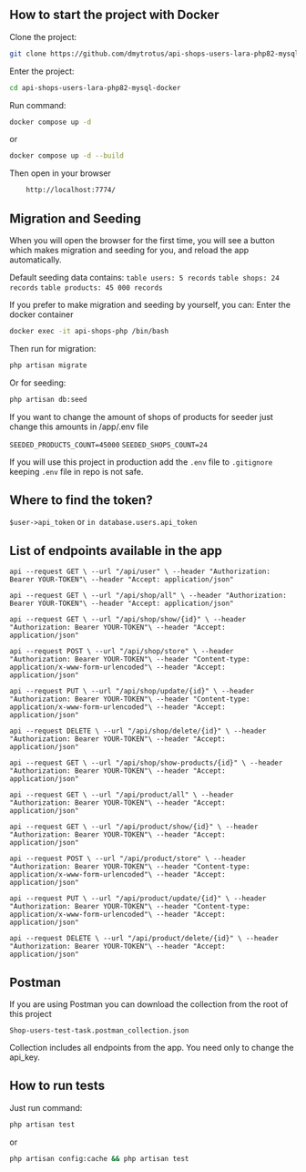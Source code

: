 ## How to start the project with Docker

Clone the project:

```bash
git clone https://github.com/dmytrotus/api-shops-users-lara-php82-mysql-docker.git
```

Enter the project:

```bash
cd api-shops-users-lara-php82-mysql-docker
```

Run command:

```bash
docker compose up -d 
```
or

```bash
docker compose up -d --build
```

Then open in your browser

```bash
    http://localhost:7774/
```

## Migration and Seeding

When you will open the browser for the first time, you will see a button which makes migration and seeding for you, and reload the app automatically.

Default seeding data contains:
`table users: 5 records`
`table shops: 24 records`
`table products: 45 000 records`

If you prefer to make migration and seeding by yourself, you can:
Enter the docker container 

```bash
docker exec -it api-shops-php /bin/bash
```

Then run for migration:

```bash
php artisan migrate
```

Or for seeding:

```bash
php artisan db:seed
```

If you want to change the amount of shops of products for seeder just change this amounts in /app/.env file

`SEEDED_PRODUCTS_COUNT=45000`
`SEEDED_SHOPS_COUNT=24`

If you will use this project in production add the `.env` file to `.gitignore`
keeping `.env` file in repo is not safe. 

## Where to find the token?

`$user->api_token`
or 
`in database.users.api_token`

## List of endpoints available in the app

``
api --request GET \
--url "/api/user" \
--header "Authorization: Bearer YOUR-TOKEN"\
--header "Accept: application/json"
``

``
api --request GET \
--url "/api/shop/all" \
--header "Authorization: Bearer YOUR-TOKEN"\
--header "Accept: application/json"
``

``
api --request GET \
--url "/api/shop/show/{id}" \
--header "Authorization: Bearer YOUR-TOKEN"\
--header "Accept: application/json"
``

``
api --request POST \
--url "/api/shop/store" \
--header "Authorization: Bearer YOUR-TOKEN"\
--header "Content-type: application/x-www-form-urlencoded"\
--header "Accept: application/json"
``

``
api --request PUT \
--url "/api/shop/update/{id}" \
--header "Authorization: Bearer YOUR-TOKEN"\
--header "Content-type: application/x-www-form-urlencoded"\
--header "Accept: application/json"
``

``
api --request DELETE \
--url "/api/shop/delete/{id}" \
--header "Authorization: Bearer YOUR-TOKEN"\
--header "Accept: application/json"
``

``
api --request GET \
--url "/api/shop/show-products/{id}" \
--header "Authorization: Bearer YOUR-TOKEN"\
--header "Accept: application/json"
``

``
api --request GET \
--url "/api/product/all" \
--header "Authorization: Bearer YOUR-TOKEN"\
--header "Accept: application/json"
``

``
api --request GET \
--url "/api/product/show/{id}" \
--header "Authorization: Bearer YOUR-TOKEN"\
--header "Accept: application/json"
``

``
api --request POST \
--url "/api/product/store" \
--header "Authorization: Bearer YOUR-TOKEN"\
--header "Content-type: application/x-www-form-urlencoded"\
--header "Accept: application/json"
``

``
api --request PUT \
--url "/api/product/update/{id}" \
--header "Authorization: Bearer YOUR-TOKEN"\
--header "Content-type: application/x-www-form-urlencoded"\
--header "Accept: application/json"
``

``
api --request DELETE \
--url "/api/product/delete/{id}" \
--header "Authorization: Bearer YOUR-TOKEN"\
--header "Accept: application/json"
``

## Postman

If you are using Postman you can download the collection from the root of this project

`Shop-users-test-task.postman_collection.json`

Collection includes all endpoints from the app. You need only to change the api_key.

## How to run tests

Just run command:

```bash
php artisan test
```
or

```bash
php artisan config:cache && php artisan test
```